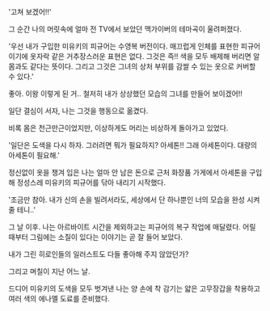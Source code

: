 '고쳐 보겠어!!'

그 순간 나의 머릿속에 얼마 전 TV에서 보았던 맥가이버의 테마곡이 울려퍼졌다.

'우선 내가 구입한 미유키의 피규어는 수영복 버전이다. 매끄럽게 인체를 표현한 피규어 이기에 옷자락 같은 거추장스러운 표현은 없다. 그것은 즉!! 색을 모두 배제해 버리면 알몸과도 같다는 뜻이다. 그리고 그것은 그녀의 상처 부위를 감쌀 수 있는 옷으로 커버할 수 있다.'

좋아. 이왕 이렇게 된 거.. 철저히 내가 상상했던 모습의 그녀를 만들어 보이겠어!!

일단 결심이 서자, 나는 그것을 행동으로 옮겼다.

비록 몸은 천근만근이었지만, 이상하게도 머리는 비상하게 돌아가고 있었다.

'일단은 도색을 다시 하자. 그러려면 뭐가 필요하지? 아세톤!! 그래 아세톤이다. 대량의 아세톤이 필요해.'

정신없이 옷을 챙겨 입은 나는 얼마 안 남은 돈으로 근처 화장품 가게에서 아세톤을 구입해 정성스레 미유키의 피규어를 닦아 내리기 시작했다.

'조금만 참아. 내가 신의 손을 빌려서라도, 세상에서 단 하나뿐인 너의 모습을 완성 시켜줄 테니..'

그 날 이후. 나는 아르바이트 시간을 제외하고는 피규어의 복구 작업에 매달렸다. 어릴 때부터 그림에는 소질이 있다는 이야기는 곧 잘 들어 보았다.

내가 그린 히로인들의 일러스트도 다들 좋아해 주지 않았던가?

그리고 며칠이 지난 어느 날.

드디어 미유키의 도색을 모두 벗겨낸 나는 양 손에 착 감기는 얇은 고무장갑을 착용하고 여러 색의 에나멜 도료를 준비했다. 